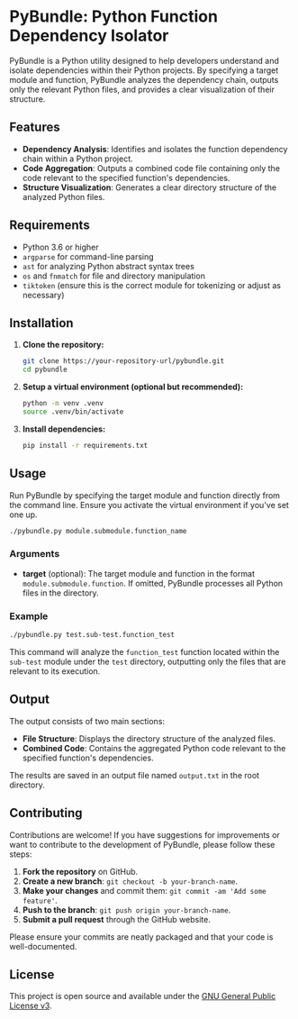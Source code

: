 # PyBundle: Python Function Dependency Isolator

PyBundle is a Python utility designed to help developers understand and isolate dependencies within their Python projects. By specifying a target module and function, PyBundle analyzes the dependency chain, outputs only the relevant Python files, and provides a clear visualization of their structure.

## Features

- **Dependency Analysis**: Identifies and isolates the function dependency chain within a Python project.
- **Code Aggregation**: Outputs a combined code file containing only the code relevant to the specified function's dependencies.
- **Structure Visualization**: Generates a clear directory structure of the analyzed Python files.

## Requirements

- Python 3.6 or higher
- `argparse` for command-line parsing
- `ast` for analyzing Python abstract syntax trees
- `os` and `fnmatch` for file and directory manipulation
- `tiktoken` (ensure this is the correct module for tokenizing or adjust as necessary)

## Installation

1. **Clone the repository:**
   ```bash
   git clone https://your-repository-url/pybundle.git
   cd pybundle
   ```

2. **Setup a virtual environment (optional but recommended):**
   ```bash
   python -m venv .venv
   source .venv/bin/activate
   ```

3. **Install dependencies:**
   ```bash
   pip install -r requirements.txt
   ```

## Usage

Run PyBundle by specifying the target module and function directly from the command line. Ensure you activate the virtual environment if you've set one up.

```bash
./pybundle.py module.submodule.function_name
```

### Arguments

- **target** (optional): The target module and function in the format `module.submodule.function`. If omitted, PyBundle processes all Python files in the directory.

### Example

```bash
./pybundle.py test.sub-test.function_test
```

This command will analyze the `function_test` function located within the `sub-test` module under the `test` directory, outputting only the files that are relevant to its execution.

## Output

The output consists of two main sections:

- **File Structure**: Displays the directory structure of the analyzed files.
- **Combined Code**: Contains the aggregated Python code relevant to the specified function's dependencies.

The results are saved in an output file named `output.txt` in the root directory.

## Contributing

Contributions are welcome! If you have suggestions for improvements or want to contribute to the development of PyBundle, please follow these steps:

1. **Fork the repository** on GitHub.
2. **Create a new branch**: `git checkout -b your-branch-name`.
3. **Make your changes** and commit them: `git commit -am 'Add some feature'`.
4. **Push to the branch**: `git push origin your-branch-name`.
5. **Submit a pull request** through the GitHub website.

Please ensure your commits are neatly packaged and that your code is well-documented.

## License

This project is open source and available under the [GNU General Public License v3](https://www.gnu.org/licenses/gpl-3.0.html).
